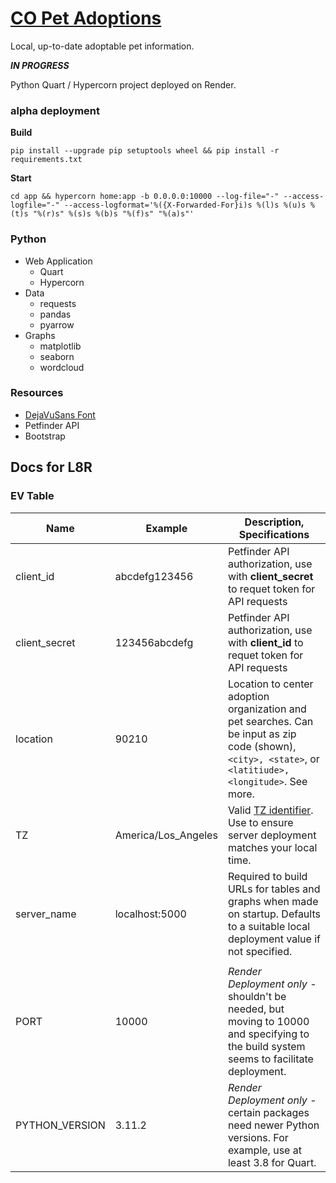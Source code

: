 # [CO Pet Adoptions](https://CentralOregonPetAdoptions.onrender.com)

Local, up-to-date adoptable pet information.

***IN PROGRESS***

Python Quart / Hypercorn project deployed on Render.

### alpha deployment

**Build**

```
pip install --upgrade pip setuptools wheel && pip install -r requirements.txt
```

**Start**

```
cd app && hypercorn home:app -b 0.0.0.0:10000 --log-file="-" --access-logfile="-" --access-logformat='%({X-Forwarded-For}i)s %(l)s %(u)s %(t)s "%(r)s" %(s)s %(b)s "%(f)s" "%(a)s"'
```

### Python

 - Web Application
   - Quart
   - Hypercorn
 - Data
   - requests
   - pandas
   - pyarrow
 - Graphs
   - matplotlib
   - seaborn
   - wordcloud

### Resources

 - [DejaVuSans Font](https://dejavu-fonts.github.io/)
 - Petfinder API
 - Bootstrap
 
## Docs for L8R

### EV Table


| Name | Example | Description, Specifications |
|------|---------|-----------------------------|
| client_id | abcdefg123456 | Petfinder API authorization, use with **client_secret** to requet token for API requests |
| client_secret | 123456abcdefg | Petfinder API authorization, use with **client_id** to requet token for API requests |
| location | 90210 | Location to center adoption organization and pet searches. Can be input as zip code (shown), `<city>, <state>`, or `<latitiude>,<longitude>`. See more. |
| TZ |America/Los_Angeles | Valid [TZ identifier](https://en.wikipedia.org/wiki/List_of_tz_database_time_zones). Use to ensure server deployment matches your local time. |
| server_name | localhost:5000 | Required to build URLs for tables and graphs when made on startup. Defaults to a suitable local deployment value if not specified. |
| |  | 										   |
| PORT | 10000 | *Render Deployment only* - shouldn't be needed, but moving to 10000 and specifying to the build system seems to facilitate deployment. |
| PYTHON_VERSION | 3.11.2 | *Render Deployment only* - certain packages need newer Python versions. For example, use at least 3.8 for Quart. |